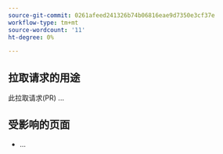```yaml
---
source-git-commit: 0261afeed241326b74b06816eae9d7350e3cf37e
workflow-type: tm+mt
source-wordcount: '11'
ht-degree: 0%

---
```

## 拉取请求的用途

此拉取请求(PR) ...

## 受影响的页面

<!-- It is a best practice to list the affected pages on experienceleague.adobe.com (URLs). Not necessary for large numbers of files. Including both production and staging/review URLs is most helpful. -->

- ...


<!--
If you are fixing a GitHub issue, using the GitHub keyword format (https://help.github.com/en/articles/closing-issues-using-keywords#closing-an-issue-in-a-different-repository) closes the issue when this pull request is merged. Example: `Fixes #1234`.

`main` is the default branch. Merged pull requests to `main` go live on the site automatically. Any requested changes to content on the `main` branch must be related to the released product. Any content related to future releases should be merged to the corresponding `develop` branch.

-->
